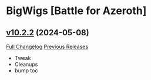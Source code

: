 # BigWigs [Battle for Azeroth]

## [v10.2.2](https://github.com/BigWigsMods/BigWigs_BattleForAzeroth/tree/v10.2.2) (2024-05-08)
[Full Changelog](https://github.com/BigWigsMods/BigWigs_BattleForAzeroth/compare/v10.2.1...v10.2.2) [Previous Releases](https://github.com/BigWigsMods/BigWigs_BattleForAzeroth/releases)

- Tweak  
- Cleanups  
- bump toc  
